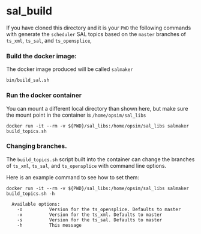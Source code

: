 # sal_build



If you have cloned this directory and it is your `PWD` the following
commands with generate the `scheduler` SAL topics based on the `master`
branches of `ts_xml`, `ts_sal`, and `ts_opensplice`,

### Build the docker image:
The docker image produced will be called `salmaker`

~~~~
bin/build_sal.sh
~~~~

### Run the docker container

You can mount a different local directory than shown here, but make sure the
mount point in the container is `/home/opsim/sal_libs`

~~~~
docker run -it --rm -v ${PWD}/sal_libs:/home/opsim/sal_libs salmaker build_topics.sh
~~~~

### Changing branches.

The `build_topics.sh` script built into the container can change the branches of
`ts_xml`, `ts_sal`, and `ts_opensplice` with command line options.

Here is an example command to see how to set them:

~~~~
docker run -it --rm -v ${PWD}/sal_libs:/home/opsim/sal_libs salmaker build_topics.sh -h

  Available options:
    -o          Version for the ts_opensplice. Defaults to master
    -x          Version for the ts_xml. Defaults to master
    -s          Version for the ts_sal. Defaults to master
    -h          This message
~~~~
